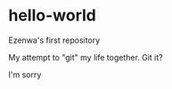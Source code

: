 # hello-world
Ezenwa's first repository

My attempt to "git" my life together. Git it?



I'm sorry
